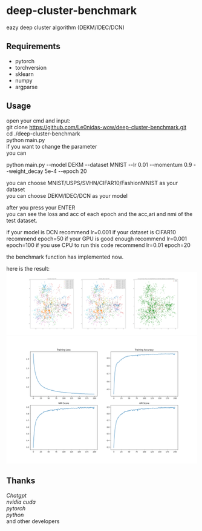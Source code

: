 # deep-cluster-benchmark
eazy deep cluster algorithm (DEKM/IDEC/DCN)
## Requirements 
+ pytorch
+ torchversion
+ sklearn
+ numpy
+ argparse
## Usage
open your cmd and input:  
git clone https://github.com/Le0nidas-wow/deep-cluster-benchmark.git  
cd ./deep-cluster-benchmark  
python main.py  
if you want to change the parameter  
you can   
  
python main.py --model DEKM --dataset MNIST --lr 0.01 --momentum 0.9 --weight_decay 5e-4 --epoch 20  
  
you can choose MNIST/USPS/SVHN/CIFAR10/FashionMNIST as your dataset  
you can choose DEKM/IDEC/DCN as your model  
  
after you press your ENTER  
you can see the loss and acc of each epoch and the acc,ari and nmi of the test dataset.  
  
if your model is DCN recommend lr=0.001
if your dataset is CIFAR10 recommend epoch=50
if your GPU is good enough recommend lr=0.001 epoch=100
if you use CPU to run this code recommend lr=0.01 epoch=20 
  

the benchmark function has  implemented now.  

here is the result:  
![image1](./result/DEKM_USPS_epoch_199.png)
![image1](./result/DEKM_USPS_result.png)

## Thanks
*Chatgpt*  
*nvidia cuda*  
*pytorch*  
*python*  
and other developers  






